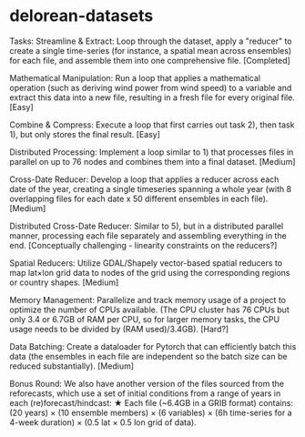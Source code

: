 # delorean-datasets


Tasks:
Streamline & Extract: Loop through the dataset, apply a "reducer" to create a single time-series (for instance, a spatial mean across ensembles) for each file, and assemble them into one comprehensive file. [Completed]

Mathematical Manipulation: Run a loop that applies a mathematical operation (such as deriving wind power from wind speed) to a variable and extract this data into a new file, resulting in a fresh file for every original file. [Easy]

Combine & Compress: Execute a loop that first carries out task 2), then task 1), but only stores the final result. [Easy]

Distributed Processing: Implement a loop similar to 1) that processes files in parallel on up to 76 nodes and combines them into a final dataset. [Medium]

Cross-Date Reducer: Develop a loop that applies a reducer across each date of the year, creating a single timeseries spanning a whole year (with 8 overlapping files for each date x 50 different ensembles in each file). [Medium]

Distributed Cross-Date Reducer: Similar to 5), but in a distributed parallel manner, processing each file separately and assembling everything in the end. [Conceptually challenging - linearity constraints on the reducers?]

Spatial Reducers: Utilize GDAL/Shapely vector-based spatial reducers to map lat×lon grid data to nodes of the grid using the corresponding regions or country shapes. [Medium]

Memory Management: Parallelize and track memory usage of a project to optimize the number of CPUs available. (The CPU cluster has 76 CPUs but only 3.4 or 6.7GB of RAM per CPU, so for larger memory tasks, the CPU usage needs to be divided by (RAM used)/3.4GB). [Hard?]

Data Batching: Create a dataloader for Pytorch that can efficiently batch this data (the ensembles in each file are independent so the batch size can be reduced substantially). [Medium]

Bonus Round:
We also have another version of the files sourced from the reforecasts, which use a set of initial conditions from a range of years in each (re)forecast/hindcast:
★ Each file (~6.4GB in a GRIB format) contains:
(20 years) × (10 ensemble members) × (6 variables) × (6h time-series for a 4-week duration) × (0.5 lat × 0.5 lon grid of data).
